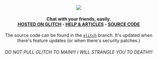 <p align="center">
  <img src="https://user-images.githubusercontent.com/91223726/228250840-2b2c5304-1ff7-454f-b91d-fca3eef96da1.png" align="center">
</p>

<h4 align="center">
  Chat with your friends, easily.<br>
  <a href="https://muenster.glitch.me/index.html">HOSTED ON GLITCH</a>
  - <a href="https://muenster.glitch.me/articles/index.html">HELP & ARTICLES</a>
  - <a href="https://github.com/red-stone-network/muenster/tree/glitch">SOURCE CODE</a><br>
</h4>

<p align="center">
  The source code can be found in the <a href="https://github.com/red-stone-network/muenster/tree/glitch"><code>glitch</code></a> branch. It's updated when there's feature updates (or when there's security patches.)
</p>

<h6 align="center">
  DO NOT PULL GLITCH TO MAIN!!! I WILL STRANGLE YOU TO DEATH!!!
</h6>

